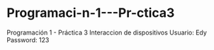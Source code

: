 # Programaci-n-1---Pr-ctica3
Programación 1 - Práctica 3           Interaccion de dispositivos    Usuario: Edy            Password: 123
